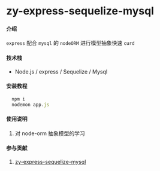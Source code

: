 # zy-express-sequelize-mysql

#### 介绍
`express` 配合 `mysql` 的 `nodeORM` 进行模型抽象快速 `curd`

#### 技术栈
- Node.js / express  /  Sequelize / Mysql



#### 安装教程

 ```js
   npm i
   nodemon app.js
   ```
   

#### 使用说明

1.  对 node-orm 抽象模型的学习

#### 参与贡献

1.  [zy-express-sequelize-mysql](https://gitee.com/Z568_568/zy-express-sequelize-mysql.git)
